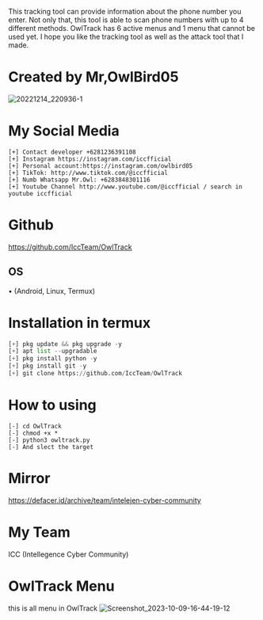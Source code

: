 This tracking tool can provide information about the phone number you enter. Not only that, this tool is able to scan phone numbers with up to 4 different methods. OwlTrack has 6 active menus and 1 menu that cannot be used yet. I hope you like the tracking tool as well as the attack tool that I made.

# Created by Mr,OwlBird05
![20221214_220936-1](https://github.com/IccTeam/OwlTrack/assets/143928335/9376a4a1-364e-4bb7-bfea-8a470817bf2d)

# My Social Media
```
[+] Contact developer +6281236391108
[+] Instagram https://instagram.com/iccfficial
[+] Personal account:https://instagram.com/owlbird05
[+] TikTok: http://www.tiktok.com/@iccfficial
[+] Numb Whatsapp Mr.Owl: +6283848301116
[+] Youtube Channel http://www.youtube.com/@iccfficial / search in youtube iccfficial
```
# Github
https://github.com/IccTeam/OwlTrack

## OS
• (Android, Linux, Termux)

# Installation in termux
```python
[+] pkg update && pkg upgrade -y
[+] apt list --upgradable 
[+] pkg install python -y
[+] pkg install git -y
[+] git clone https://github.com/IccTeam/OwlTrack
```
# How to using
```
[-] cd OwlTrack
[-] chmod +x *
[-] python3 owltrack.py
[-] And slect the target
```
# Mirror
https://defacer.id/archive/team/intelejen-cyber-community
# My Team
ICC (Intellegence Cyber Community)
# OwlTrack Menu
this is all menu in OwlTrack
![Screenshot_2023-10-09-16-44-19-12](https://github.com/IccTeam/OwlTrack/assets/143928335/1ead5b5b-81cf-44db-96b7-550a90b5dc9a)
